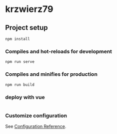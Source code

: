 # krzwierz79

## Project setup
```
npm install
```

### Compiles and hot-reloads for development
```
npm run serve
```

### Compiles and minifies for production
```
npm run build
```
### deploy with vue
```
```


### Customize configuration
See [Configuration Reference](https://cli.vuejs.org/config/).
